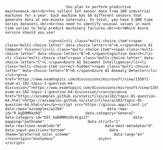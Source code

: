 <p class="card-text">
							
								You plan to perform predictive maintenance.<br><br>You collect IoT sensor data from 100 industrial machines for a year. Each machine has 50 different sensors that generate data at one-minute intervals. In total, you have 5,000 time series datasets.<br><br>You need to identify unusual values in each time series to help predict machinery failures.<br><br>Which Azure service should you use?
							
						</p><ul><li class="multi-choice-item"><span class="multi-choice-letter" data-choice-letter="A">A.</span>Azure AI Computer Vision</li><li class="multi-choice-item"><span class="multi-choice-letter" data-choice-letter="B">B.</span>Cognitive Search</li><li class="multi-choice-item"><span class="multi-choice-letter" data-choice-letter="C">C.</span>Azure AI Document Intelligence</li><li class="multi-choice-item correct-hidden"><span class="multi-choice-letter" data-choice-letter="D">D.</span>Azure AI Anomaly Detector</li></ul><p><a href="https://www.examtopics.com/discussions/microsoft/view/135071-exam-ai-102-topic-1-question-64-discussion/">https://www.examtopics.com/discussions/microsoft/view/135071-exam-ai-102-topic-1-question-64-discussion/</a></p><p><a href="https://azsamples.github.io/staticfiles/ai102/topic-01-question-64.html">https://azsamples.github.io/staticfiles/ai102/topic-01-question-64.html</a></p><script src="https://giscus.app/client.js"                    data-repo="azsamples/az204"                    data-repo-id="R_kgDOMRXzDQ"                    data-category="General"                    data-category-id="DIC_kwDOMRXzDc4Cgi27"                    data-mapping="pathname"                    data-strict="1"                    data-reactions-enabled="0"                    data-emit-metadata="0"                    data-input-position="bottom"                    data-theme="preferred_color_scheme"                    data-lang="en"                    crossorigin="anonymous"                    async>                    </script>